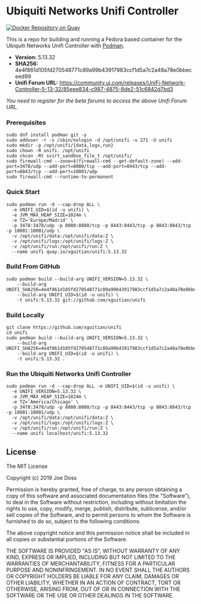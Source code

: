 # Ubiquiti Networks Unifi Controller

[![Docker Repository on Quay](https://quay.io/repository/xguitian/unifi/status "Docker Repository on Quay")](https://quay.io/repository/xguitian/unifi)

This is a repo for building and running a Fedora based container for the Ubiquiti Networks Unifi Controller with [Podman](https://github.com/containers/libpod).

- **Version:** 5.13.32
- **SHA256:** 4e4f861d105fd270548771c89a99b43917983ccf1d5a7c2a48a78e0bbeceed99
- **Unifi Forum URL:** https://community.ui.com/releases/UniFi-Network-Controller-5-13-32/85eee834-c987-4875-8de2-51c6842d7bd3

_You need to register for the beta forums to access the above Unifi Forum URL._

### Prerequisites

```
sudo dnf install podman git -y
sudo adduser -r -s /sbin/nologin -d /opt/unifi -u 271 -U unifi
sudo mkdir -p /opt/unifi/{data,logs,run}
sudo chown -R unifi. /opt/unifi
sudo chcon -Rt svirt_sandbox_file_t /opt/unifi/
sudo firewall-cmd --zone=$(firewall-cmd --get-default-zone) --add-port=3478/udp --add-port=8080/tcp --add-port=8443/tcp --add-port=8843/tcp --add-port=10001/udp
sudo firewall-cmd --runtime-to-permanent
```

### Quick Start

```
sudo podman run -d --cap-drop ALL \
  -e UNIFI_UID=$(id -u unifi) \
  -e JVM_MAX_HEAP_SIZE=1024m \
  -e TZ='Europe/Madrid' \
  -p 3478:3478/udp -p 8080:8080/tcp -p 8443:8443/tcp -p 8843:8843/tcp -p 10001:10001/udp \
  -v /opt/unifi/data:/opt/unifi/data:Z \
  -v /opt/unifi/logs:/opt/unifi/logs:Z \
  -v /opt/unifi/run:/opt/unifi/run:Z \
  --name unifi quay.io/xguitian/unifi:5.13.32
```

### Build From GitHub

```
sudo podman build --build-arg UNIFI_VERSION=5.13.32 \
    --build-arg UNIFI_SHA256=4e4f861d105fd270548771c89a99b43917983ccf1d5a7c2a48a78e0bbeceed99\
    --build-arg UNIFI_UID=$(id -u unifi) \
    -t unifi:5.13.32 git://github.com/xguitian/unifi
```

### Build Locally

```
git clone https://github.com/xguitian/unifi
cd unifi
sudo podman build --build-arg UNIFI_VERSION=5.13.32 \
    --build-arg UNIFI_SHA256=4e4f861d105fd270548771c89a99b43917983ccf1d5a7c2a48a78e0bbeceed99\
    --build-arg UNIFI_UID=$(id -u unifi) \
    -t unifi:5.13.32 .
```

### Run the Ubiquiti Networks Unifi Controller

```
sudo podman run -d --cap-drop ALL -e UNIFI_UID=$(id -u unifi) \
  -e UNIFI_VERSION=5.13.32 \
  -e JVM_MAX_HEAP_SIZE=1024m \
  -e TZ='America/Chicago' \
  -p 3478:3478/udp -p 8080:8080/tcp -p 8443:8443/tcp -p 8843:8843/tcp -p 10001:10001/udp \
  -v /opt/unifi/data:/opt/unifi/data:Z \
  -v /opt/unifi/logs:/opt/unifi/logs:Z \
  -v /opt/unifi/run:/opt/unifi/run:Z \
  --name unifi localhost/unifi:5.13.32
```

## License

The MIT License

Copyright (c) 2019 Joe Doss

Permission is hereby granted, free of charge, to any person obtaining a copy
of this software and associated documentation files (the "Software"), to deal
in the Software without restriction, including without limitation the rights
to use, copy, modify, merge, publish, distribute, sublicense, and/or sell
copies of the Software, and to permit persons to whom the Software is
furnished to do so, subject to the following conditions:

The above copyright notice and this permission notice shall be included in
all copies or substantial portions of the Software.

THE SOFTWARE IS PROVIDED "AS IS", WITHOUT WARRANTY OF ANY KIND, EXPRESS OR
IMPLIED, INCLUDING BUT NOT LIMITED TO THE WARRANTIES OF MERCHANTABILITY,
FITNESS FOR A PARTICULAR PURPOSE AND NONINFRINGEMENT. IN NO EVENT SHALL THE
AUTHORS OR COPYRIGHT HOLDERS BE LIABLE FOR ANY CLAIM, DAMAGES OR OTHER
LIABILITY, WHETHER IN AN ACTION OF CONTRACT, TORT OR OTHERWISE, ARISING FROM,
OUT OF OR IN CONNECTION WITH THE SOFTWARE OR THE USE OR OTHER DEALINGS IN
THE SOFTWARE.
